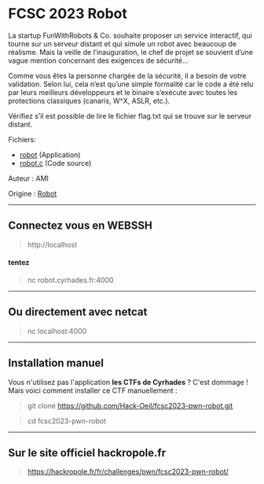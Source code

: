 # FCSC 2023 Robot

La startup FunWithRobots & Co. souhaite proposer un service interactif, qui tourne sur un serveur distant et qui simule un robot avec beaucoup de réalisme. Mais la veille de l’inauguration, le chef de projet se souvient d’une vague mention concernant des exigences de sécurité…

Comme vous êtes la personne chargée de la sécurité, il a besoin de votre validation. Selon lui, cela n’est qu’une simple formalité car le code a été relu par leurs meilleurs développeurs et le binaire s’exécute avec toutes les protections classiques (canaris, W^X, ASLR, etc.).

Vérifiez s’il est possible de lire le fichier flag.txt qui se trouve sur le serveur distant.



Fichiers:
- [robot](robot)  (Application)
- [robot.c](robot.c) (Code source)



Auteur : AMI


Origine : [Robot](https://hackropole.fr/fr/challenges/pwn/fcsc2023-pwn-robot/)



-----------

## Connectez vous en WEBSSH
> http://localhost

#### tentez 
> nc robot.cyrhades.fr:4000

-----------

## Ou directement avec netcat
> nc localhost:4000


-----------


## Installation manuel
Vous n'utilisez pas l'application **les CTFs de Cyrhades** ? C'est dommage !
Mais voici comment installer ce CTF manuellement :

> git clone https://github.com/Hack-Oeil/fcsc2023-pwn-robot.git

> cd fcsc2023-pwn-robot


-----------


## Sur le site officiel hackropole.fr
> https://hackropole.fr/fr/challenges/pwn/fcsc2023-pwn-robot/